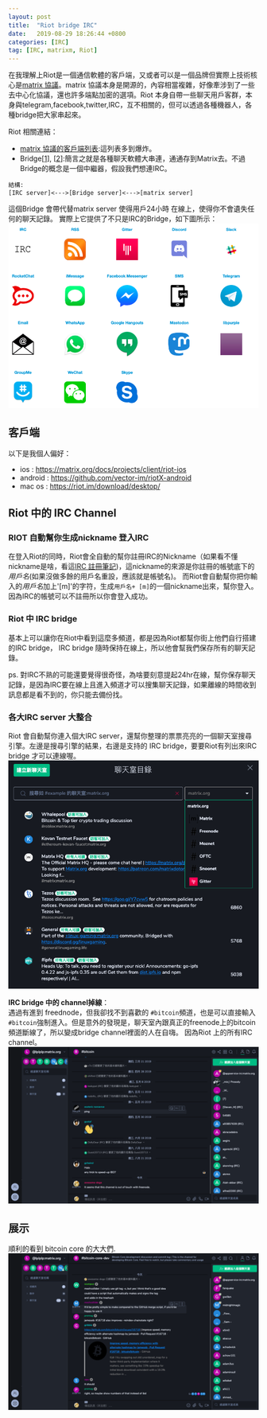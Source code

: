 ```yaml
---
layout: post
title:  "Riot bridge IRC"
date:   2019-08-29 18:26:44 +0800
categories: [IRC]
tag: [IRC, matrixm, Riot]
---
```


在我理解上Riot是一個通信軟體的客戶端，又或者可以是一個品牌但實際上技術核心是[matrix 協議](https://github.com/matrix-org)。matrix 協議本身是開源的，內容相當複雜，好像牽涉到了一些去中心化協議，還也許多端點加密的選項。Riot 本身自帶一些聊天用戶客群，本身與telegram,facebook,twitter,IRC，互不相關的，但可以透過各種機器人，各種bridge把大家串起來。

Riot 相關連結：
* [matrix 協議的客戶端列表](https://matrix.org/docs/projects/try-matrix-now):這列表多到爆炸。
* Bridge[[1](https://matrix.org/bridges)], [[2](https://github.com/matrix-org/matrix-appservice-bridge)]:簡言之就是各種聊天軟體大串連，通通存到Matrix去。不過Bridge的概念是一個中繼器，假設我們想連IRC。
```
結構:
[IRC server]<--->[Bridge server]<--->[matrix server]
```
這個Bridge 會帶代替matrix server 使得用戶24小時 在線上，使得你不會遺失任何的聊天記錄。
實際上它提供了不只是IRC的Bridge，如下圖所示：
![](/image/riot1.png)


## 客戶端
以下是我個人偏好：
* ios : https://matrix.org/docs/projects/client/riot-ios
* android : https://github.com/vector-im/riotX-android
* mac os : https://riot.im/download/desktop/

## Riot 中的 IRC Channel

### RIOT 自動幫你生成nickname 登入IRC
在登入Riot的同時，Riot會全自動的幫你註冊IRC的Nickname（如果看不懂nickname是啥，看這[IRC 註冊筆記](https://awesome-doge.github.io/how-to-use-irc/))，這nickname的來源是你註冊的帳號底下的*用戶名*(如果沒做多餘的用戶名重設，應該就是帳號名)。
而Riot會自動幫你把你輸入的*用戶名*加上'[m]'的字符，生成`用戶名+ [m]`的一個nickname出來，幫你登入。因為IRC的帳號可以不註冊所以你會登入成功。

### Riot 中 IRC bridge
基本上可以讓你在Riot中看到這麼多頻道，都是因為Riot都幫你街上他們自行搭建的IRC bridge， IRC bridge 隨時保持在線上，所以他會幫我們保存所有的聊天記錄。

ps. 對IRC不熟的可能還要覺得很奇怪，為啥要刻意提起24hr在線，幫你保存聊天記錄，是因為IRC要在線上且進入頻道才可以搜集聊天記錄，如果離線的時間收到訊息都是看不到的，你只能去備份找。

### 各大IRC server 大整合
Riot 會自動幫你連入個大IRC server，還幫你整理的票票亮亮的一個聊天室搜尋引擎。左邊是搜尋引擎的結果，右邊是支持的 IRC bridge，要要Riot有列出來IRC bridge 才可以連線喔。
![](/image/irc1.png)

**IRC bridge 中的 channel掉線**：    
遇過有進到 freednode，但我卻找不到喜歡的 `#bitcoin`頻道，也是可以直接輸入`#bitcoin`強制進入。但是意外的發現是，聊天室內跟真正的freenode上的bitcoin頻道斷線了，所以變成bridge channel裡面的人在自嗨。
因為Riot 上的所有IRC channel。
![](/image/irc2.png)

## 展示
順利的看到 bitcoin core 的大大們.   
![](/image/irc4.png)